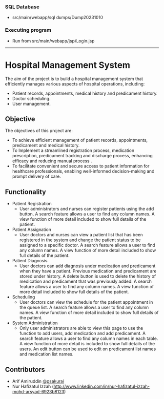 ### SQL Database
* src/main/webapp/sql dumps/Dump20231010

### Executing program
* Run from src/main/webapp/jsp/Login.jsp


***


# Hospital Management System
The aim of the project is to build a hospital management system that efficiently manages various aspects of hospital operations, including:
* Patient records, appointments, medical history and predicament history.
* Doctor scheduling.
* User management.


## Objective
The objectives of this project are:
* To achieve efficient management of patient records, appointments, predicament and medical history.
* To Implement a streamlined registration process, medication prescription, predicament tracking and discharge process, enhancing efficacy and reducing manual process .
* To facilitate convenient and secure access to patient information for healthcare professionals, enabling well-informed decision-making and prompt delivery of care.


## Functionality
* Patient Registration
    * User administrators and nurses can register patients using the add button. A search feature allows a user to find any column names. A view function of more detail included to show full details of the patient.
* Patient Assignation
    * User doctors and nurses can view a patient list that has been registered in the system and change the patient status to be assigned to a specific doctor. A search feature allows a user to find any column names. A view function of more detail included to show full details of the patient.
* Patient Diagnosis
    * User doctors can add diagnosis under medication and predicament when they have a patient. Previous medication and predicament are stored under history. A delete button is used to delete the history of medication and predicament that was previously added.  A search feature allows a user to find any column names. A view function of more detail included to show full details of the patient.
* Scheduling
    * User doctors can view the schedule for the patient appointment in the queue list. A search feature allows a user to find any column names. A view function of more detail included to show full details of the patient.
* System Administration
    * Only user administrators are able to view this page to use the function to add users, add medication and add predicament. A search feature allows a user to find any column names in each table. A view function of more detail is included to show full details of the users. An edit button can be used to edit on predicament list names and medication list names.


## Contributors
* Arif Amiruddin   [@psakurai](https://github.com/psakurai)
* Nur Hafizatul Izzah (http://www.linkedin.com/in/nur-hafizatul-izzah-mohd-arsyad-6923b8123)
